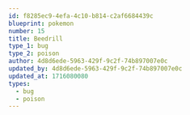 ```yaml
---
id: f8285ec9-4efa-4c10-b814-c2af6684439c
blueprint: pokemon
number: 15
title: Beedrill
type_1: bug
type_2: poison
author: 4d8d6ede-5963-429f-9c2f-74b897007e0c
updated_by: 4d8d6ede-5963-429f-9c2f-74b897007e0c
updated_at: 1716080080
types:
  - bug
  - poison
---
```


